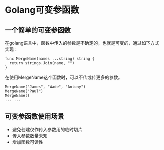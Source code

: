 # Golang可变参函数
## 一个简单的可变参函数

在golang语言中，函数中传入的参数是不确定的，也就是可变的，通过如下方式实现：

```
func MergeName(names ...string) string {
  return strings.Join(name, "")
}
```

在使用MergeName这个函数时，可以不传或传更多的参数。

```
MergeName("James", "Wade", "Antony")
MergeName("Paul")
MergeName()
... ...
```

## 可变参函数使用场景
- 避免创建仅作传入参数用的临时切片
- 传入参数数量未知
- 增加函数可读性


